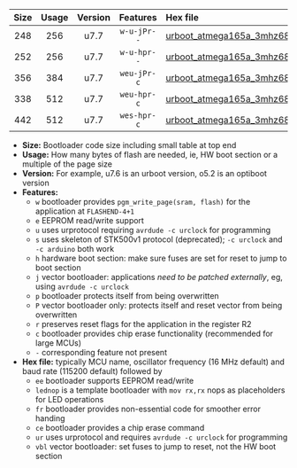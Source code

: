 |Size|Usage|Version|Features|Hex file|
|:-:|:-:|:-:|:-:|:--|
|248|256|u7.7|`w-u-jPr--`|[urboot_atmega165a_3mhz6864_38400bps_lednop_ur_vbl.hex](https://raw.githubusercontent.com/stefanrueger/urboot.hex/main/mcus/atmega165a/fcpu_3mhz6864/38400_bps/urboot_atmega165a_3mhz6864_38400bps_lednop_ur_vbl.hex)|
|252|256|u7.7|`w-u-hpr--`|[urboot_atmega165a_3mhz6864_38400bps_lednop_fr_ur.hex](https://raw.githubusercontent.com/stefanrueger/urboot.hex/main/mcus/atmega165a/fcpu_3mhz6864/38400_bps/urboot_atmega165a_3mhz6864_38400bps_lednop_fr_ur.hex)|
|356|384|u7.7|`weu-jPr-c`|[urboot_atmega165a_3mhz6864_38400bps_ee_lednop_fr_ce_ur_vbl.hex](https://raw.githubusercontent.com/stefanrueger/urboot.hex/main/mcus/atmega165a/fcpu_3mhz6864/38400_bps/urboot_atmega165a_3mhz6864_38400bps_ee_lednop_fr_ce_ur_vbl.hex)|
|338|512|u7.7|`weu-hpr-c`|[urboot_atmega165a_3mhz6864_38400bps_ee_lednop_fr_ce_ur.hex](https://raw.githubusercontent.com/stefanrueger/urboot.hex/main/mcus/atmega165a/fcpu_3mhz6864/38400_bps/urboot_atmega165a_3mhz6864_38400bps_ee_lednop_fr_ce_ur.hex)|
|442|512|u7.7|`wes-hpr-c`|[urboot_atmega165a_3mhz6864_38400bps_ee_lednop_fr_ce.hex](https://raw.githubusercontent.com/stefanrueger/urboot.hex/main/mcus/atmega165a/fcpu_3mhz6864/38400_bps/urboot_atmega165a_3mhz6864_38400bps_ee_lednop_fr_ce.hex)|

- **Size:** Bootloader code size including small table at top end
- **Usage:** How many bytes of flash are needed, ie, HW boot section or a multiple of the page size
- **Version:** For example, u7.6 is an urboot version, o5.2 is an optiboot version
- **Features:**
  + `w` bootloader provides `pgm_write_page(sram, flash)` for the application at `FLASHEND-4+1`
  + `e` EEPROM read/write support
  + `u` uses urprotocol requiring `avrdude -c urclock` for programming
  + `s` uses skeleton of STK500v1 protocol (deprecated); `-c urclock` and `-c arduino` both work
  + `h` hardware boot section: make sure fuses are set for reset to jump to boot section
  + `j` vector bootloader: applications *need to be patched externally*, eg, using `avrdude -c urclock`
  + `p` bootloader protects itself from being overwritten
  + `P` vector bootloader only: protects itself and reset vector from being overwritten
  + `r` preserves reset flags for the application in the register R2
  + `c` bootloader provides chip erase functionality (recommended for large MCUs)
  + `-` corresponding feature not present
- **Hex file:** typically MCU name, oscillator frequency (16 MHz default) and baud rate (115200 default) followed by
  + `ee` bootloader supports EEPROM read/write
  + `lednop` is a template bootloader with `mov rx,rx` nops as placeholders for LED operations
  + `fr` bootloader provides non-essential code for smoother error handing
  + `ce` bootloader provides a chip erase command
  + `ur` uses urprotocol and requires `avrdude -c urclock` for programming
  + `vbl` vector bootloader: set fuses to jump to reset, not the HW boot section
